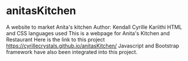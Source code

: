 # anitasKitchen
A website to market Anita's kitchen
Author: Kendall Cyrille Kariithi
HTML and CSS languages used
This is a webpage for Anita's Kitchen and Restaurant
Here is the link to this project https://cyrillecrystals.github.io/anitasKitchen/
Javascript and Bootstrap framework have also been integrated into this project.
